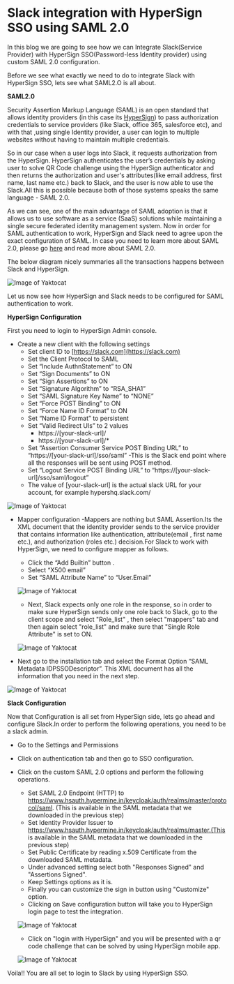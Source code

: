 # Slack integration with HyperSign SSO using SAML 2.0

In this blog we are going to see how we can Integrate Slack(Service Provider) with HyperSign SSO(Password-less Identity provider) using custom SAML 2.0 configuration.

Before we see what exactly we need to do to integrate Slack with HyperSign SSO, lets see what SAML2.O is all about.


**SAML2.0**

Security Assertion Markup Language (SAML) is an open standard that allows identity providers (in this case its [HyperSign](https://hypermine.in/hypersign/)) to pass authorization credentials to service providers (like Slack, office 365, salesforce etc), and with that ,using single Identity provider, a user can login to multiple websites without having to maintain multiple credentials.

So in our case when a user logs into Slack, it requests authorization from the HyperSign. HyperSign authenticates the user’s credentials by asking user to solve QR Code challenge using the HyperSign authenticator and then returns the authorization and user's attributes(like email address, first name, last name etc.) back to Slack, and the user is now able to use the Slack.All this is possible because both of those systems speaks the same language - SAML 2.0. 

As we can see, one of the main advantage of SAML adoption is that it allows us  to use software as a service (SaaS) solutions while maintaining a single secure federated identity management system.
Now in order for SAML authentication to work, HyperSign and Slack need to agree upon the exact configuration of SAML.
In case you need to learn more about SAML 2.0, please go [here](https://gravitational.com/blog/how-saml-authentication-works/) and read more about SAML 2.0.

The below diagram nicely summaries all the transactions happens between Slack and HyperSign.

![Image of Yaktocat](https://github.com/devgurung/sso/blob/master/saml_tran.png)

Let us now see how HyperSign and Slack needs to be configured for SAML authentication to work.

**HyperSign Configuration**

First you need to login to HyperSign Admin console.
 - Create a new client with the following settings 
	 - Set client ID to [https://slack.com](https://slack.com)
	 - Set the Client Protocol to SAML
	 - Set “Include AuthnStatement” to ON
	 - Set “Sign Documents” to ON
	 - Set “Sign Assertions” to ON
	 - Set “Signature Algorithm” to “RSA_SHA1”
	 - Set “SAML Signature Key Name” to “NONE”
	 - Set “Force POST Binding” to ON
	 - Set “Force Name ID Format” to ON
	 - Set “Name ID Format” to persistent
	 - Set “Valid Redirect UIs” to 2 values
		 - https://[your-slack-url]/
		 - https://[your-slack-url]/*
	 - Set “Assertion Consumer Service POST Binding URL” to “https://[your-slack-url]/sso/saml” -This is the Slack end point where all the responses will be sent using POST method.
	 - Set “Logout Service POST Binding URL” to “https://[your-slack-url]/sso/saml/logout”
	 - The value of [your-slack-url] is the actual slack URL for your account, for example hypershq.slack.com/
	 
![Image of Yaktocat](https://github.com/devgurung/sso/blob/master/HyperSign.PNG)

 - Mapper configuration -Mappers are nothing but SAML Assertion.Its the XML document that the identity provider sends to the service provider that contains information like authentication, attribute(email , first name etc.), and authorization (roles etc.) decision.For Slack to work with HyperSign, we need to configure mapper as follows.
 
	 - Click the “Add Builtin” button .
	 - Select “X500 email”
	 - Set “SAML Attribute Name” to “User.Email”
	 
   ![Image of Yaktocat](https://github.com/devgurung/sso/blob/master/Email_attribute.PNG)
   
	 - Next, Slack expects only one role in the response, so in order to make sure HyperSign sends only one role back to Slack, go to the client scope and select "Role_list" , then select "mappers" tab and then again select "role_list" and make sure that "Single Role Attribute" is set to ON.
	 
   ![Image of Yaktocat](https://github.com/devgurung/sso/blob/master/single_role.PNG)
   
 - Next go to the installation tab and select the Format Option “SAML Metadata IDPSSODescriptor”. This XML document has all the information that you need in the next step.
 
 ![Image of Yaktocat](https://github.com/devgurung/sso/blob/master/installtion.PNG)

**Slack Configuration**

Now that Configuration is all set from HyperSign side, lets go ahead and configure Slack.In order to perform the following operations, you need to be a slack admin.

 - Go to the Settings and Permissions 
 - Click on authentication tab and then go to SSO configuration.
 - Click on the custom SAML 2.0 options and perform the following operations.
	 - Set SAML 2.0 Endpoint (HTTP) to https://www.hsauth.hypermine.in/keycloak/auth/realms/master/protocol/saml. (This is available in the SAML metadata that we downloaded in the previous step)
	 - Set Identity Provider Issuer to https://www.hsauth.hypermine.in/keycloak/auth/realms/master.(This is available in the SAML metadata that we downloaded in the previous step)
	 - Set Public Certificate by reading x.509 Certificate from the downloaded SAML metadata.
	 - Under advanced setting select both "Responses Signed" and "Assertions Signed".
	 - Keep Settings options as it is.
	 - Finally you can customize the sign in button using "Customize" option.
	 - Clicking on Save configuration button will take you to HyperSign login page to test the integration.
	 
   ![Image of Yaktocat](https://github.com/devgurung/sso/blob/master/hyerpsign_login.PNG)
   
   	 - Click on "login with HyperSign" and you will be presented with a qr code challenge that can be solved by using HyperSign mobile app.
	 
   ![Image of Yaktocat](https://github.com/devgurung/sso/blob/master/qrcode.PNG)
   
Voila!! You are all set to login to Slack by using HyperSign SSO.






